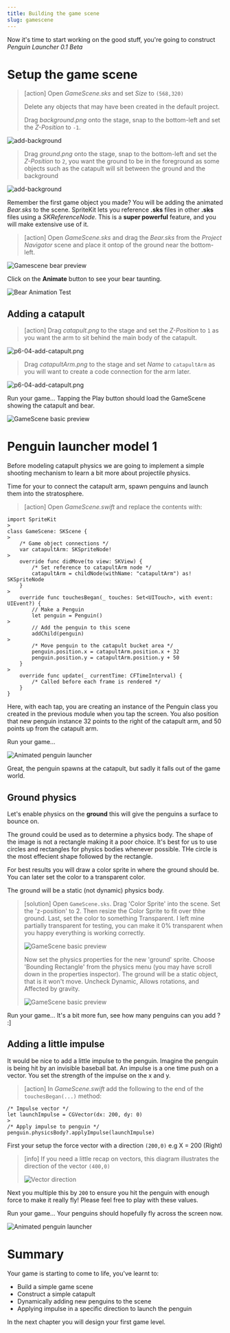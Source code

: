 ```yaml
---
title: Building the game scene
slug: gamescene
---
```


Now it's time to start working on the good stuff, you're going to 
construct *Penguin Launcher 0.1 Beta*

# Setup the game scene

> [action]
> Open *GameScene.sks* and set *Size* to `(568,320)`
>
> Delete any objects that may have been created in the default project.
>
> Drag *background.png* onto the stage, snap to the bottom-left and set 
> the *Z-Position* to `-1`.
>

![add-background](../Tutorial-Images/p6-01-add-background.png)

> Drag *ground.png* onto the stage, snap to the bottom-left and set the 
> *Z-Position* to `2`, you want the ground to be in the foreground as 
> some objects such as the catapult will sit between the ground and the 
> background
>

![add-background](../Tutorial-Images/p6-02-add-ground.png)

Remember the first game object you made? You will be adding the 
animated *Bear.sks* to the scene. SpriteKit lets you reference **.sks** 
files in other **.sks** files using a *SKReferenceNode*. This is a 
**super powerful** feature, and you will make extensive use of it.

> [action]
> Open *GameScene.sks* and drag the *Bear.sks* from the *Project 
> Navigator* scene and place it ontop of the ground near the bottom-left.
> 

![Gamescene bear preview](../Tutorial-Images/p6-03-add-bear.png)

Click on the **Animate** button to see your bear taunting.

![Bear Animation Test](../Tutorial-Images/p6-04-bear-animation.gif)

## Adding a catapult

> [action]
> Drag *catapult.png* to the stage and set the *Z-Position* to `1` as 
> you want the arm to sit behind the main body of the catapult.

![p6-04-add-catapult.png](../Tutorial-Images/p6-04-add-catapult.png)

> Drag *catapultArm.png* to the stage and set *Name* to `catapultArm` 
> as you will want to create a code connection for the arm later.
>

![p6-04-add-catapult.png](../Tutorial-Images/p6-04-add-catapult-arm.png)

Run your game... Tapping the Play button should load the GameScene showing the catapult 
and bear. 

![GameScene basic preview](../Tutorial-Images/p6-04-test.gif)

# Penguin launcher model 1

Before modeling catapult physics we are going to implement a simple 
shooting mechanism to learn a bit more about projectile physics.

Time for your to connect the catapult arm, spawn penguins and launch 
them into the stratosphere.

> [action]
> Open *GameScene.swift* and replace the contents with:
>
```
import SpriteKit
>
class GameScene: SKScene {
>    
    /* Game object connections */
    var catapultArm: SKSpriteNode!
>    
    override func didMove(to view: SKView) {
        /* Set reference to catapultArm node */
        catapultArm = childNode(withName: "catapultArm") as! SKSpriteNode
    }
>    
    override func touchesBegan(_ touches: Set<UITouch>, with event: UIEvent?) {
        // Make a Penguin
        let penguin = Penguin()
>        
        // Add the penguin to this scene
        addChild(penguin)
>        
        /* Move penguin to the catapult bucket area */
        penguin.position.x = catapultArm.position.x + 32
        penguin.position.y = catapultArm.position.y + 50
    }
>    
    override func update(_ currentTime: CFTimeInterval) {
        /* Called before each frame is rendered */
    }
}
```
>

Here, with each tap, you are creating an instance of the Penguin class you created in 
the previous module when you tap the screen. You also position that new penguin instance 
32 points to the right of the catapult arm, and 50 points up from the catapult arm. 

Run your game...

![Animated penguin launcher](../Tutorial-Images/p6-06-peguin-test.gif)

Great, the penguin spawns at the catapult, but sadly it falls out of the game world.

## Ground physics

Let's enable physics on the **ground** this will give the penguins a surface to 
bounce on. 

The ground could be used as to determine a physics body. The shape of the image is not a 
rectangle making it a poor choice. It's best for us to use circles and rectangles for 
physics bodies whenever possible. THe circle is the most effecient shape followed by the 
rectangle. 

For best results you will draw a color sprite in where the ground should be. You can 
later set the color to a transparent color. 

The ground will be a static (not dynamic) physics body. 

> [solution]
> Open `GameScene.sks`. Drag 'Color Sprite' into the scene. Set the 'z-position' to 2. 
> Then resize the Color Sprite to fit over thhe ground. Last, set the color to something 
> Transparent. I left mine partially transparent for testing, you can make it 0% 
> transparent when you happy everything is working correctly. 
> 
> ![GameScene basic preview](../Tutorial-Images/p6-07-ground-physics.png)
>
> Now set the physics properties for the new 'ground' sprite. Choose 'Bounding Rectangle'
> from the physics menu (you may have scroll down in the properties inspector). The 
> ground will be a static object, that is it won't move. Uncheck Dynamic, Allows rotations, 
> and Affected by gravity. 
> 
> ![GameScene basic preview](../Tutorial-Images/p6-071-ground-physics.png)
>

Run your game... It's a bit more fun, see how many penguins can you add ? :]

## Adding a little impulse

It would be nice to add a little impulse to the penguin. Imagine the penguin is being 
hit by an invisible baseball bat. An impulse is a one time push on a vector. You 
set the strength of the impulse on the x and y. 

> [action]
> In *GameScene.swift* add the following to the end of the `touchesBegan(...)` method:
>
```
/* Impulse vector */
let launchImpulse = CGVector(dx: 200, dy: 0)
>
/* Apply impulse to penguin */
penguin.physicsBody?.applyImpulse(launchImpulse)
```
>

First your setup the force vector with a direction `(200,0)` e.g X = 200 (Right)

> [info]
> If you need a little recap on vectors, this diagram illustrates the direction of the 
> vector `(400,0)`
>
> ![Vector direction](../Tutorial-Images/vector_impulse.gif)
>

Next you multiple this by `200` to ensure you hit the penguin with enough force to make 
it really fly! Please feel free to play with these values.

Run your game... Your penguins should hopefully fly across the screen now.

![Animated penguin launcher](../Tutorial-Images/p6-08-launch-penguin.gif)

# Summary

Your game is starting to come to life, you've learnt to:

- Build a simple game scene
- Construct a simple catapult
- Dynamically adding new penguins to the scene
- Applying impulse in a specific direction to launch the penguin

In the next chapter you will design your first game level.
